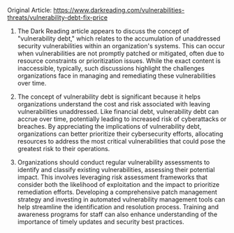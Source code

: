 Original Article: https://www.darkreading.com/vulnerabilities-threats/vulnerability-debt-fix-price

1) The Dark Reading article appears to discuss the concept of "vulnerability debt," which relates to the accumulation of unaddressed security vulnerabilities within an organization's systems. This can occur when vulnerabilities are not promptly patched or mitigated, often due to resource constraints or prioritization issues. While the exact content is inaccessible, typically, such discussions highlight the challenges organizations face in managing and remediating these vulnerabilities over time.

2) The concept of vulnerability debt is significant because it helps organizations understand the cost and risk associated with leaving vulnerabilities unaddressed. Like financial debt, vulnerability debt can accrue over time, potentially leading to increased risk of cyberattacks or breaches. By appreciating the implications of vulnerability debt, organizations can better prioritize their cybersecurity efforts, allocating resources to address the most critical vulnerabilities that could pose the greatest risk to their operations.

3) Organizations should conduct regular vulnerability assessments to identify and classify existing vulnerabilities, assessing their potential impact. This involves leveraging risk assessment frameworks that consider both the likelihood of exploitation and the impact to prioritize remediation efforts. Developing a comprehensive patch management strategy and investing in automated vulnerability management tools can help streamline the identification and resolution process. Training and awareness programs for staff can also enhance understanding of the importance of timely updates and security best practices.
